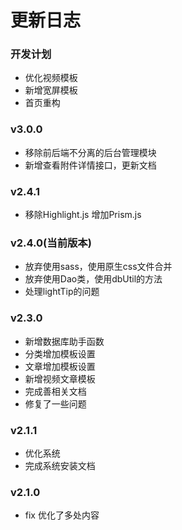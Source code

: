 更新日志
====


### 开发计划

- 优化视频模板
- 新增宽屏模板
- 首页重构


### v3.0.0
- 移除前后端不分离的后台管理模块
- 新增查看附件详情接口，更新文档


### v2.4.1
- 移除Highlight.js 增加Prism.js


### v2.4.0(当前版本)
- 放弃使用sass，使用原生css文件合并
- 放弃使用Dao类，使用dbUtil的方法
- 处理lightTip的问题


### v2.3.0
- 新增数据库助手函数
- 分类增加模板设置
- 文章增加模板设置
- 新增视频文章模板
- 完成善相关文档
- 修复了一些问题


### v2.1.1
- 优化系统
- 完成系统安装文档


### v2.1.0
- fix 优化了多处内容



